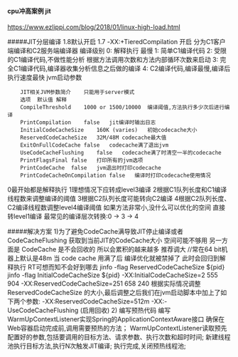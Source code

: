 
#### cpu冲高案例 jit
https://www.ezlippi.com/blog/2018/01/linux-high-load.html

#####JIT分层编译
1.8默认开启 1.7 -XX:+TieredCompilation 开启 分为C1客户端编译和C2服务端编译器
编译级别
0: 解释执行 最慢
1: 简单C1编译代码
2: 受限的C1编译代码,不做性能分析 根据方法调用次数和方法内部循环次数来启动
3: 完全C1编译代码,编译器收集分析信息之后做的编译
4: C2编译代码,编译最慢,编译后执行速度最快
jvm启动参数
```
    JIT相关JVM参数简介    只能用于server模式
    选项	默认值	解释
    CompileThreshold	1000 or 1500/10000	编译阈值,方法执行多少次后进行编译
    PrintCompilation	false	jit编译时输出日志
    InitialCodeCacheSize	160K (varies)	初始codecache大小
    ReservedCodeCacheSize	32M/48M	codecache最大值
    ExitOnFullCodeCache	false	codecache满了退出jvm
    UseCodeCacheFlushing	false	codecache满了时清空一半的codecache
    PrintFlagsFinal	false	打印所有的jvm选项
    PrintCodeCache	false	jvm退出时打印codecache
    PrintCodeCacheOnCompilation	false	编译时打印codecache使用情况
```
0最开始都是解释执行
1理想情况下应转成level3编译
2根据C1队列长度和C1编译线程数来调整编译的阈值
3根据C2队列长度可能转向C2编译
4根据C2队列长度、C2编译线程数调整level4编译阈值
如果方法非常小,没什么可以优化的空间 直接转level1编译
最常见的编译层次转换:0 -> 3 -> 4

#####解决方案
1)为了避免CodeCache满导致JIT停止编译或者 CodeCacheFlushing 
获取到当前JIT的CodeCache大小  空间可能不够用 另一方面是 CodeCache 是不会回收的 所以会累积的越来越多 推荐调大
//常在64 bit机器上默认是48m 当 code cache 用满了后 编译优化就被禁掉了 此时会回归到解释执行 RT可想而知不会好到哪去
jinfo -flag ReservedCodeCacheSize ${pid} 
jinfo -flag InitialCodeCacheSize ${pid} 
	-XX:InitialCodeCacheSize=2 555 904
    -XX:ReservedCodeCacheSize=251 658 240
根据实际情况调整 ReservedCodeCacheSize 的大小,最后调整之后我们在jvm启动脚本中加上了如下两个参数:
    -XX:ReservedCodeCacheSize=512m
    -XX:-UseCodeCacheFlushing   (启用回收)
2) 编写预热代码
    编写WarmUpContextListener实现Spring的ApplicationContextAware接口 确保在Web容器启动完成前,调用需要预热的方法；
    WarmUpContextListener读取预先配置好的参数,包括要调用的目标方法、请求参数、执行次数和超时时间;
    新建线程池执行目标方法,执行N次触发JIT编译;
    执行完成,关闭预热线程池; 
 


